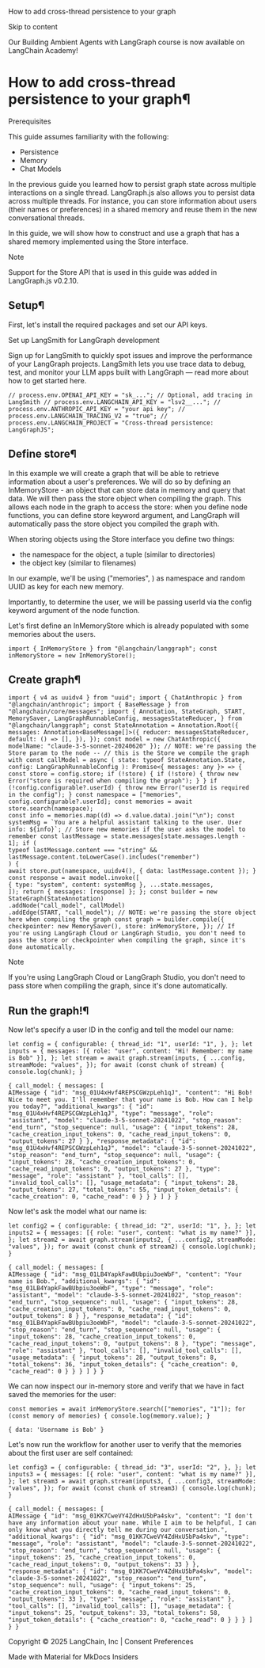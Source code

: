 How to add cross-thread persistence to your graph

Skip to content

Our Building Ambient Agents with LangGraph course is now available on LangChain Academy!

# How to add cross-thread persistence to your graph¶

Prerequisites

This guide assumes familiarity with the following:

* Persistence
* Memory
* Chat Models

In the previous guide you learned how to persist graph state across multiple interactions on a single thread. LangGraph.js also allows you to persist data across multiple threads. For instance, you can store information about users (their names or preferences) in a shared memory and reuse them in the new conversational threads.

In this guide, we will show how to construct and use a graph that has a shared memory implemented using the Store interface.

Note

Support for the Store API that is used in this guide was added in LangGraph.js v0.2.10.

## Setup¶

First, let's install the required packages and set our API keys.

Set up LangSmith for LangGraph development

Sign up for LangSmith to quickly spot issues and improve the performance of your LangGraph projects. LangSmith lets you use trace data to debug, test, and monitor your LLM apps built with LangGraph — read more about how to get started here.

```
// process.env.OPENAI_API_KEY = "sk_..."; // Optional, add tracing in LangSmith // process.env.LANGCHAIN_API_KEY = "lsv2__..."; // process.env.ANTHROPIC_API_KEY = "your api key"; // process.env.LANGCHAIN_TRACING_V2 = "true"; // process.env.LANGCHAIN_PROJECT = "Cross-thread persistence: LangGraphJS";
```

## Define store¶

In this example we will create a graph that will be able to retrieve information about a user's preferences. We will do so by defining an InMemoryStore - an object that can store data in memory and query that data. We will then pass the store object when compiling the graph. This allows each node in the graph to access the store: when you define node functions, you can define store keyword argument, and LangGraph will automatically pass the store object you compiled the graph with.

When storing objects using the Store interface you define two things:

* the namespace for the object, a tuple (similar to directories)
* the object key (similar to filenames)

In our example, we'll be using ("memories", <userId>) as namespace and random UUID as key for each new memory.

Importantly, to determine the user, we will be passing userId via the config keyword argument of the node function.

Let's first define an InMemoryStore which is already populated with some memories about the users.

```
import { InMemoryStore } from "@langchain/langgraph"; const inMemoryStore = new InMemoryStore();
```

## Create graph¶

```
import { v4 as uuidv4 } from "uuid"; import { ChatAnthropic } from "@langchain/anthropic"; import { BaseMessage } from "@langchain/core/messages"; import { Annotation, StateGraph, START, MemorySaver, LangGraphRunnableConfig, messagesStateReducer, } from "@langchain/langgraph"; const StateAnnotation = Annotation.Root({ messages: Annotation<BaseMessage[]>({ reducer: messagesStateReducer, default: () => [], }), }); const model = new ChatAnthropic({ modelName: "claude-3-5-sonnet-20240620" }); // NOTE: we're passing the Store param to the node -- // this is the Store we compile the graph with const callModel = async ( state: typeof StateAnnotation.State, config: LangGraphRunnableConfig ): Promise<{ messages: any }> => { const store = config.store; if (!store) { if (!store) { throw new Error("store is required when compiling the graph"); } } if (!config.configurable?.userId) { throw new Error("userId is required in the config"); } const namespace = ["memories", config.configurable?.userId]; const memories = await store.search(namespace);
const info = memories.map((d) => d.value.data).join("\n"); const systemMsg = `You are a helpful assistant talking to the user. User info: ${info}`; // Store new memories if the user asks the model to remember const lastMessage = state.messages[state.messages.length - 1]; if (
typeof lastMessage.content === "string" && lastMessage.content.toLowerCase().includes("remember")
) {
await store.put(namespace, uuidv4(), { data: lastMessage.content }); } const response = await model.invoke([
{ type: "system", content: systemMsg }, ...state.messages,
]); return { messages: [response] }; }; const builder = new StateGraph(StateAnnotation)
.addNode("call_model", callModel)
.addEdge(START, "call_model"); // NOTE: we're passing the store object here when compiling the graph const graph = builder.compile({ checkpointer: new MemorySaver(), store: inMemoryStore, }); // If you're using LangGraph Cloud or LangGraph Studio, you don't need to pass the store or checkpointer when compiling the graph, since it's done automatically.
```

Note

If you're using LangGraph Cloud or LangGraph Studio, you don't need to pass store when compiling the graph, since it's done automatically.

## Run the graph!¶

Now let's specify a user ID in the config and tell the model our name:

```
let config = { configurable: { thread_id: "1", userId: "1", }, }; let inputs = { messages: [{ role: "user", content: "Hi! Remember: my name is Bob" }], }; let stream = await graph.stream(inputs, { ...config, streamMode: "values", }); for await (const chunk of stream) { console.log(chunk); }
```

```
{ call_model: { messages: [
AIMessage { "id": "msg_01U4xHvf4REPSCGWzpLeh1qJ", "content": "Hi Bob! Nice to meet you. I'll remember that your name is Bob. How can I help you today?", "additional_kwargs": { "id": "msg_01U4xHvf4REPSCGWzpLeh1qJ", "type": "message", "role": "assistant", "model": "claude-3-5-sonnet-20241022", "stop_reason": "end_turn", "stop_sequence": null, "usage": { "input_tokens": 28, "cache_creation_input_tokens": 0, "cache_read_input_tokens": 0, "output_tokens": 27 } }, "response_metadata": { "id": "msg_01U4xHvf4REPSCGWzpLeh1qJ", "model": "claude-3-5-sonnet-20241022", "stop_reason": "end_turn", "stop_sequence": null, "usage": { "input_tokens": 28, "cache_creation_input_tokens": 0, "cache_read_input_tokens": 0, "output_tokens": 27 }, "type": "message", "role": "assistant" }, "tool_calls": [], "invalid_tool_calls": [], "usage_metadata": { "input_tokens": 28, "output_tokens": 27, "total_tokens": 55, "input_token_details": { "cache_creation": 0, "cache_read": 0 } } } ] } }
```

Now let's ask the model what our name is:

```
let config2 = { configurable: { thread_id: "2", userId: "1", }, }; let inputs2 = { messages: [{ role: "user", content: "what is my name?" }], }; let stream2 = await graph.stream(inputs2, { ...config2, streamMode: "values", }); for await (const chunk of stream2) { console.log(chunk); }
```

```
{ call_model: { messages: [
AIMessage { "id": "msg_01LB4YapkFawBUbpiu3oeWbF", "content": "Your name is Bob.", "additional_kwargs": { "id": "msg_01LB4YapkFawBUbpiu3oeWbF", "type": "message", "role": "assistant", "model": "claude-3-5-sonnet-20241022", "stop_reason": "end_turn", "stop_sequence": null, "usage": { "input_tokens": 28, "cache_creation_input_tokens": 0, "cache_read_input_tokens": 0, "output_tokens": 8 } }, "response_metadata": { "id": "msg_01LB4YapkFawBUbpiu3oeWbF", "model": "claude-3-5-sonnet-20241022", "stop_reason": "end_turn", "stop_sequence": null, "usage": { "input_tokens": 28, "cache_creation_input_tokens": 0, "cache_read_input_tokens": 0, "output_tokens": 8 }, "type": "message", "role": "assistant" }, "tool_calls": [], "invalid_tool_calls": [], "usage_metadata": { "input_tokens": 28, "output_tokens": 8, "total_tokens": 36, "input_token_details": { "cache_creation": 0, "cache_read": 0 } } } ] } }
```

We can now inspect our in-memory store and verify that we have in fact saved the memories for the user:

```
const memories = await inMemoryStore.search(["memories", "1"]); for (const memory of memories) { console.log(memory.value); }
```

```
{ data: 'Username is Bob' }
```

Let's now run the workflow for another user to verify that the memories about the first user are self contained:

```
let config3 = { configurable: { thread_id: "3", userId: "2", }, }; let inputs3 = { messages: [{ role: "user", content: "what is my name?" }], }; let stream3 = await graph.stream(inputs3, { ...config3, streamMode: "values", }); for await (const chunk of stream3) { console.log(chunk); }
```

```
{ call_model: { messages: [
AIMessage { "id": "msg_01KK7CweVY4ZdHxU5bPa4skv", "content": "I don't have any information about your name. While I aim to be helpful, I can only know what you directly tell me during our conversation.", "additional_kwargs": { "id": "msg_01KK7CweVY4ZdHxU5bPa4skv", "type": "message", "role": "assistant", "model": "claude-3-5-sonnet-20241022", "stop_reason": "end_turn", "stop_sequence": null, "usage": { "input_tokens": 25, "cache_creation_input_tokens": 0, "cache_read_input_tokens": 0, "output_tokens": 33 } }, "response_metadata": { "id": "msg_01KK7CweVY4ZdHxU5bPa4skv", "model": "claude-3-5-sonnet-20241022", "stop_reason": "end_turn", "stop_sequence": null, "usage": { "input_tokens": 25, "cache_creation_input_tokens": 0, "cache_read_input_tokens": 0, "output_tokens": 33 }, "type": "message", "role": "assistant" }, "tool_calls": [], "invalid_tool_calls": [], "usage_metadata": { "input_tokens": 25, "output_tokens": 33, "total_tokens": 58, "input_token_details": { "cache_creation": 0, "cache_read": 0 } } } ] } }
```

Copyright © 2025 LangChain, Inc | Consent Preferences

Made with Material for MkDocs Insiders